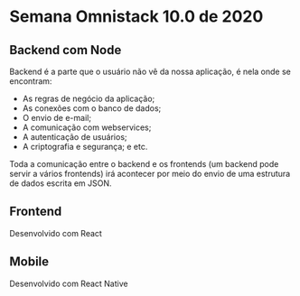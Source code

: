 # Semana Omnistack 10.0 de 2020

## Backend com Node
Backend é a parte que o usuário não vê da nossa aplicação, é nela onde se encontram:

- As regras de negócio da aplicação;
- As conexões com o banco de dados;
- O envio de e-mail;
- A comunicação com webservices;
- A autenticação de usuários;
- A criptografia e segurança; e etc.

Toda a comunicação entre o backend e os frontends (um backend pode servir a vários
frontends) irá acontecer por meio do envio de uma estrutura de dados escrita em JSON.

## Frontend
Desenvolvido com React

## Mobile
Desenvolvido com React Native
